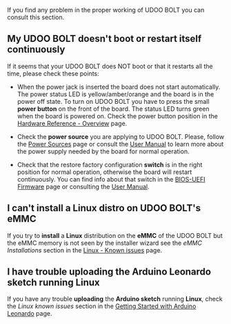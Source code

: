 If you find any problem in the proper working of UDOO BOLT you can consult this section.

## My UDOO BOLT doesn't boot or restart itself continuously

If it seems that your UDOO BOLT does NOT boot or that it restarts all the time, please check these points:

- When the power jack is inserted the board does not start automatically. The power status LED is yellow/amber/orange and the board is in the power off state. To turn on UDOO BOLT you have to press the small **power button** on the front of the board. The status LED turns green when the board is powered on. Check the power button position in the [Hardware Reference - Overview](!/Hardware_References/Overview) page.

- Check the **power source** you are applying to UDOO BOLT. Please, follow the [Power Sources](!/Hardware_References/Power_Sources) page or consult the [User Manual](http://download.udoo.org/files/UDOO_BOLT/Doc/UDOO_BOLT_MANUAL.pdf) to learn more about the power supply needed by the board for normal operation.

- Check that the restore factory configuration **switch** is in the right position for normal operation, otherwise the board will restart continuously. You can find info about that switch in the [BIOS-UEFI Firmware](!/Advanced_Topics/BIOS-UEFI_firmware) page or consulting the [User Manual](http://download.udoo.org/files/UDOO_BOLT/Doc/UDOO_BOLT_MANUAL.pdf).

## I can't install a Linux distro on UDOO BOLT's eMMC

If you try to **install** a **Linux** distribution on the **eMMC** of the UDOO BOLT but the eMMC memory is not seen by the installer wizard see the _eMMC Installations_ section in the [Linux - Known issues](!/Operating_Systems/Linux/Known_issues) page.

## I have trouble uploading the Arduino Leonardo sketch running Linux

If you have any trouble **uploading** the **Arduino sketch** running **Linux**, check the _Linux known issues_ section in the [Getting Started with Arduino Leonardo](!/Arduino_Leonardo-compatible(ATmega32U4)/Getting_Started_with_Arduino_Leonardo) page.
